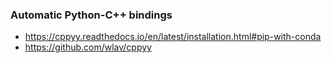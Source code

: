 ### Automatic Python-C++ bindings
* https://cppyy.readthedocs.io/en/latest/installation.html#pip-with-conda
* https://github.com/wlav/cppyy
